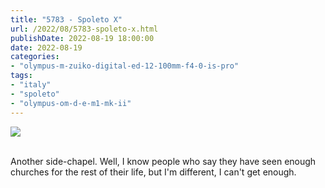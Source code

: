 ```yaml
---
title: "5783 - Spoleto X"
url: /2022/08/5783-spoleto-x.html
publishDate: 2022-08-19 18:00:00
date: 2022-08-19
categories:
- "olympus-m-zuiko-digital-ed-12-100mm-f4-0-is-pro"
tags:
- "italy"
- "spoleto"
- "olympus-om-d-e-m1-mk-ii"
---
```

<div class="container">
<div class="center"><a target="_blank" href="https://d25zfm9zpd7gm5.cloudfront.net/1200x1200/2019/20190906_144701_lr.jpg"><img class="webfeedsFeaturedVisual" src="https://d25zfm9zpd7gm5.cloudfront.net/0600x0600/2019/20190906_144701_lr.jpg" /></a></div>
</div>
<br />

Another side-chapel. Well, I know people who say they have
seen enough churches for the rest of their life, but I'm
different, I can't get enough.
